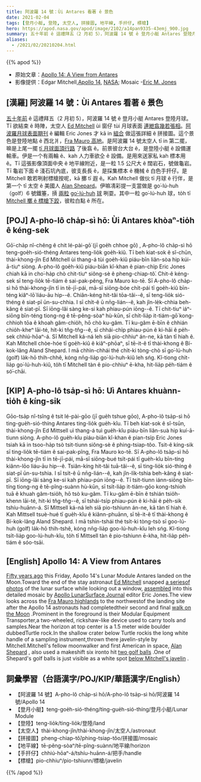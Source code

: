 ```yaml
---
title: 阿波羅 14 號：Ùi Antares 看著 ê 景色
date: 2021-02-04
tags: [登月小艇, 登陸, 太空人, 拼接圖, 地平線, 手扞仔, 標槍]
hero: https://apod.nasa.gov/apod/image/2102/a14pan9335-43emj_900.jpg
summary: 五十年前 ê 這禮拜五（2 月初 5），阿波羅 14 號 ê 登月小艇 Antares 登陸月球。
aliases:
  - /2021/02/20210204.html
---
```


{{% apod %}}

- 原始文章：[Apollo 14: A View from Antares](https://apod.nasa.gov/apod/ap210204.html)
- 影像提供：Edgar Mitchell,[Apollo 14](https://www.hq.nasa.gov/office/pao/History/alsj/a14/a14.crew.html), [NASA](https://www.nasa.gov/); Mosaic -[Eric M. Jones](https://www.hq.nasa.gov/alsj/)

## [漢羅] 阿波羅 14 號：Ùi Antares 看著 ê 景色

[五十年前](https://www.nasa.gov/centers/marshall/history/index.html) ê 這禮拜五（2 月初 5），阿波羅 14 號 ê 登月小艇 Antares 登陸月球。Tī 欲結束 ê 時陣，太空人 [Ed Mitchell](http://history.nasa.gov/alsj/a14/A14Mitchell-FlownSuit.html) ùi 窗仔 tùi 月球表面 [連紲翕幾若張相](http://history.nasa.gov/alsj/a14/images14.html#9335)。[阿波羅月球表面期刊](https://www.hq.nasa.gov/alsj/) ê 編輯 Eric Jones 才 kā in [組合](http://history.nasa.gov/alsj/a14/images14.html#Pans) 做這張詳細 ê 拼接圖。這个景色是登陸地點 ê 西北爿，[Fra Mauro 高地](https://en.wikipedia.org/wiki/Apollo_14)。是阿波羅 14 號太空人 tī in 第二擺，嘛是上尾一擺 [tī 月球面頂行路](http://history.nasa.gov/alsj/a14/a14.clsout2.html) 了後翕 ê。前景彼台大台 ê，是登陸小艇 ê 設備運輸車。伊是一个有兩輪 ê、kah 人力車欲仝 ê 設備。是用來送家私 kah 標本用 ê。Tī 這張影像頂面中央 ê 地平線附近，是一粒 1.5 公尺大 ê 闊岩石，號做龜岩。Tī 龜岩下面 ê 淺石坑內底，彼支長長 ê，是採集標本 ê 機械 ê 白色手扞仔。是 Mitchell 敢若咧射標槍按呢，kā 擲 tī 遐 ê。Kah Mitchell 做伙 tī 月球 ê 行伴，是第一个 tī 太空 ê 美國人 [Alan Shepard](https://apod.nasa.gov/apod/ap010505.html)。伊嘛凊彩提一支當做是 go͘-lú-huh（golf）6 號鐵箠，摃 [兩粒](http://history.nasa.gov/alsj/a14/a14.clsout2.html#1350811) [go͘-lú-huh](http://history.nasa.gov/alsj/a14/a14.clsout2.html#1350811) [球](http://history.nasa.gov/alsj/a14/a14.clsout2.html#1350811) 咧耍。其中一粒 go͘-lú-huh 球，to̍h tī [Mitchell 擲 ê 標槍下跤](http://history.nasa.gov/alsj/a14/a14det9337.jpg)，彼粒白點 ê 所在。

## [POJ] A-pho-lô cha̍p-sì hō: Ùi Antares khòaⁿ-tio̍h ê kéng-sek

Gō͘-cha̍p nî-chêng ê chit lé-pài-gō͘  (jī goe̍h chhoe gō͘)  , A-pho-lô cha̍p-sì hō teng-goe̍h-sió-théng Antares teng-lio̍k goe̍h-kiû. Tī beh kiat-sok ê sî-chūn, thài-khong-jîn Ed Mitchell ùi thang-á tùi goe̍h-kiû piáu-bīn liân-sòa hip kúi-ā-tiuⁿ siòng. A-pho-lô goe̍h-kiû piáu-biān kî-khan ê pian-chi̍p Eric Jones chiah kā in cho͘-ha̍p chò chit-tiuⁿ siông-sè ê pheng-chiap-tô͘. Chit-ê kéng-sek sī teng-lio̍k tē-tiám ê sai-pak-pêng, Fra Mauro ko-tē. Sī A-pho-lô cha̍p-sì hō thài-khong-jîn tī in tē-jī-pái, mā-sī siōng-bóe chi̍t-pái tī goe̍h-kiû bīn-téng kiâⁿ-lō͘ liáu-āu hip--ê. Chiân-kéng hit-tâi tōa-tâi--ê, sī teng-lio̍k sió-théng ê siat-pī ūn-su-chhia. I sī chi̍t-ê ū nn̄g-lián--ê, kah jîn-le̍k-chhia beh-kâng ê siat-pī. Sī iōng-lâi sàng ke-si kah phiau-pún iōng--ê. Tī chit-tiuⁿ iáⁿ-siōng bīn-téng tiong-ng ê tē-pêng-sòaⁿ hù-kūn, sī chi̍t-lia̍p it-tiám-gō͘ kong-chhioh tōa ê khoah gâm-chio̍h, hō chò ku-gâm. Tī ku-gâm ē-bīn ê chhián chio̍h-kheⁿ lāi-té, hit-ki tn̂g-tn̂g--ê, sī chhái-chi̍p phiau-pún ê ki-hāi ê pe̍h-sek chhiú-hōaⁿ-á. Sī Mitchell ká-ná leh siā pio-chhiuⁿ án-ne, kā tàn tī hiah ê. Kah Mitchell chòe-hóe tī goe̍h-kiû ê kiâⁿ-phōaⁿ, sī tē-it-ê tī thài-khong ê Bí-kok-lâng Aland Shepard. I mā chhìn-chhái thé chi̍t-ki tòng-chò sī go͘-lú-huh  (golf)  la̍k-hō thih-chhê, kóng nn̄g-lia̍p go͘-lú-huh-kiû leh sńg. Kî-tiong chi̍t-lia̍p go͘-lú-huh-kiû, to̍h tī Mitchell tàn ê pio-chhiuⁿ ē-kha, hit-lia̍p pe̍h-tiám ê só͘-chāi.

## [KIP] A-pho-lô tsa̍p-sì hō: Uì Antares khuànn-tio̍h ê kíng-sik

Gōo-tsa̍p nî-tsîng ê tsit lé-pài-gōo (jī gue̍h tshue gōo), A-pho-lô tsa̍p-sì hō ting-gue̍h-sió-thíng Antares ting-lio̍k gue̍h-kîu. Tī beh kiat-sok ê sî-tsūn, thài-khong-jîn Ed Mittsell uì thang-á tuì gue̍h-kîu piáu-bīn liân-suà hip kuí-ā-tiunn siòng. A-pho-lô gue̍h-kîu piáu-biān kî-khan ê pian-tsi̍p Eric Jones tsiah kā in tsoo-ha̍p tsò tsit-tiunn siông-sè ê phing-tsiap-tôo. Tsit-ê kíng-sik sī ting-lio̍k tē-tiám ê sai-pak-pîng, Fra Mauro ko-tē. Sī A-pho-lô tsa̍p-sì hō thài-khong-jîn tī in tē-jī-pái, mā-sī siōng-bué tsi̍t-pái tī gue̍h-kîu bīn-tíng kiânn-lōo liáu-āu hip--ê. Tsiân-kíng hit-tâi tuā-tâi--ê, sī ting-lio̍k sió-thíng ê siat-pī ūn-su-tshia. I sī tsi̍t-ê ū nn̄g-lián--ê, kah jîn-li̍k-tshia beh-kâng ê siat-pī. Sī iōng-lâi sàng ke-si kah phiau-pún iōng--ê. Tī tsit-tiunn iánn-siōng bīn-tíng tiong-ng ê tē-pîng-suànn hù-kūn, sī tsi̍t-lia̍p it-tiám-gōo kong-tshioh tuā ê khuah gâm-tsio̍h, hō tsò ku-gâm. Tī ku-gâm ē-bīn ê tshián tsio̍h-khenn lāi-té, hit-ki tn̂g-tn̂g--ê, sī tshái-tsi̍p phiau-pún ê ki-hāi ê pe̍h-sik tshíu-huānn-á. Sī Mittsell ká-ná leh siā pio-tshiunn án-ne, kā tàn tī hiah ê. Kah Mittsell tsuè-hué tī gue̍h-kîu ê kiânn-phuānn, sī tē-it-ê tī thài-khong ê Bí-kok-lâng Aland Shepard. I mā tshìn-tshái thé tsi̍t-ki tòng-tsò sī goo-lú-huh (golf) la̍k-hō thih-tshê, kóng nn̄g-lia̍p goo-lú-huh-kîu leh sńg. Kî-tiong tsi̍t-lia̍p goo-lú-huh-kîu, to̍h tī Mittsell tàn ê pio-tshiunn ē-kha, hit-lia̍p pe̍h-tiám ê sóo-tsāi.

## [English] Apollo 14: A View from Antares 

[Fifty years ago](https://www.nasa.gov/centers/marshall/history/index.html) this Friday, Apollo 14's Lunar Module Antares landed on the Moon.Toward the end of the stay astronaut [Ed Mitchell](http://history.nasa.gov/alsj/a14/A14Mitchell-FlownSuit.html) snapped [a seriesof photos](http://history.nasa.gov/alsj/a14/images14.html#9335) of the lunar surface while looking out a window, [assembled](http://history.nasa.gov/alsj/a14/images14.html#Pans) into this detailed mosaic by [Apollo LunarSurface Journal](https://www.hq.nasa.gov/alsj/) editor Eric Jones.The view looks across the [Fra Mauro highlands](https://en.wikipedia.org/wiki/Apollo_14) to the northwestof the landing site after the Apollo 14 astronauts had completedtheir second and final [walk on the Moon](http://history.nasa.gov/alsj/a14/a14.clsout2.html) .Prominent in the foreground is their Modular Equipment Transporter,a two-wheeled, rickshaw-like device used to carry tools and samples.Near the horizon at top center is a 1.5 meter wide boulder dubbedTurtle rock.In the shallow crater below Turtle rockis the long white handle of a sampling instrument,thrown there javelin-style by Mitchell.Mitchell's fellow moonwalker and first American in space, [Alan Shepard](https://apod.nasa.gov/apod/fap/ap010505.html) , also used a makeshift six ironto hit [two golf balls](http://history.nasa.gov/alsj/a14/a14.clsout2.html#1350811) .One of Shepard's golf balls is just visible as a white spot [below Mitchell's javelin](http://history.nasa.gov/alsj/a14/a14det9337.jpg) .

## 詞彙學習（台語漢字/POJ/KIP/華語漢字/English）

- 【阿波羅 14 號】A-pho-lô cha̍p-sì hō/A-pho-lô tsa̍p-sì hō/阿波羅 14 號/Apollo 14
- 【登月小艇】teng-goe̍h-sió-théng/ting-gue̍h-sió-thíng/登月小艇/Lunar Module
- 【登陸】teng-lio̍k/ting-lio̍k/登陸/land
- 【太空人】thài-khong-jîn/thài-khong-jîn/太空人/astronaut
- 【拼接圖】pheng-chiap-tô͘/phing-tsiap-tôo/拼接圖/mosaic
- 【地平線】tē-pêng-sòaⁿ/tē-pîng-suànn/地平線/horizon
- 【手扞仔】chhiú-hōaⁿ-á/tshíu-huānn-á/把手/handle
- 【標槍】pio-chhiuⁿ/pio-tshiunn/標槍/javelin

{{% /apod %}}
